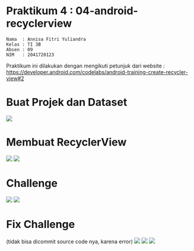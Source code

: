 # Praktikum 4 : 04-android-recyclerview
    Nama  : Annisa Fitri Yuliandra
    Kelas : TI 3B
    Absen : 09
    NIM   : 2041720123
  Praktikum ini dilakukan dengan mengikuti petunjuk dari website : https://developer.android.com/codelabs/android-training-create-recycler-view#2
# Buat Projek dan Dataset
![](images/2.jpeg)

# Membuat RecyclerView
![](images/t231.jpeg)
![](images/t232.jpeg)

# Challenge
![](images/c1.jpeg)
![](images/c2.jpeg)

# Fix Challenge 
(tidak bisa dicommit source code nya, karena error)
![](images/cf1.jpeg)
![](images/cf2.jpeg)
![](images/cf3.jpeg)

